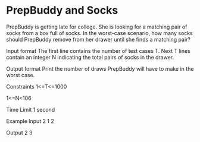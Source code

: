 # PrepBuddy and Socks

PrepBuddy is getting late for college. She is looking for a matching pair of socks from a box full of socks. In the worst-case scenario, how many socks should PrepBuddy remove from her drawer until she finds a matching pair?

Input format
The first line contains the number of test cases T. Next T lines contain an integer N indicating the total pairs of socks in the drawer.

Output format
Print the number of draws PrepBuddy will have to make in the worst case.

Constraints
1<=T<=1000

1<=N<106

Time Limit
1 second

Example
Input
2
1
2

Output
2
3
